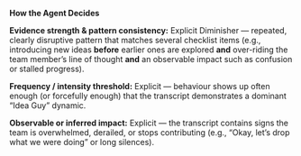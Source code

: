**How the Agent Decides**

**Evidence strength & pattern consistency:** Explicit Diminisher — repeated, clearly disruptive pattern that matches several checklist items (e.g., introducing new ideas **before** earlier ones are explored **and** over-riding the team member’s line of thought **and** an observable impact such as confusion or stalled progress).

**Frequency / intensity threshold:** Explicit — behaviour shows up often enough (or forcefully enough) that the transcript demonstrates a dominant “Idea Guy” dynamic.

**Observable or inferred impact:** Explicit — the transcript contains signs the team is overwhelmed, derailed, or stops contributing (e.g., “Okay, let’s drop what we were doing” or long silences).

